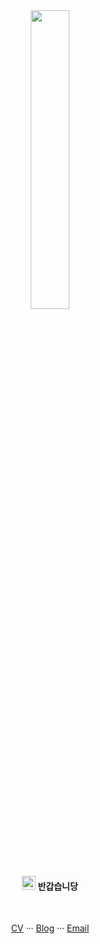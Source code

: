 <div align="center">
<img src="https://user-images.githubusercontent.com/6462456/155731672-55c01143-0a73-4b2e-a1f1-d900f45dfe0e.gif" width="35%" style="border-radius: 1rem;" />

<h4>
<img src="https://raw.githubusercontent.com/MartinHeinz/MartinHeinz/master/wave.gif" width="22px" />
<strong>
반갑습니당
</strong>
</h4>

<br/>

[CV](https://read.cv/poodlepoodle) ··· [Blog](https://poodlepoodle.me/) ··· [Email](mailto:chammal97@naver.com)

</div>
